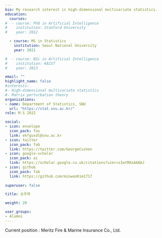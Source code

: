 ```yaml
---
bio: My research interest is high-dimensional multivariate statistics.
education:
  courses:
#  - course: PhD in Artificial Intelligence 
#    institution: Stanford University
#    year: 2012

  - course: MS in Statistics
    institution: Seoul National University
    year: 2021

#  - course: BSc in Artificial Intelligence
#    institution: KAIST
#    year: 2013

email: ""
highlight_name: false
#interests:
#- High-dimensional multivariate statistics
#- Matrix perturbation theory
organizations:
- name: Department of Statistics, SNU
  url: "https://stat.snu.ac.kr/"
role: M.S 2022

social:
- icon: envelope
  icon_pack: fas
  link: ekfgusdl@snu.ac.kr
- icon: twitter
  icon_pack: fab
  link: https://twitter.com/GeorgeCushen
- icon: google-scholar
  icon_pack: ai
  link: https://scholar.google.co.uk/citations?user=sIwtMXoAAAAJ
- icon: github
  icon_pack: fab
  link: https://github.com/minwooKim1717
  
superuser: false

title: 손주희

weight: 20

user_groups:
- Alumni
---
```


Current position : Meritz Fire & Marine Insurance Co., Ltd.
